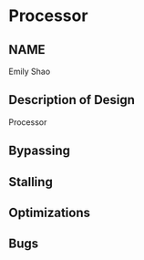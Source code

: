 # Processor
## NAME
Emily Shao

## Description of Design
Processor

## Bypassing

## Stalling

## Optimizations

## Bugs
